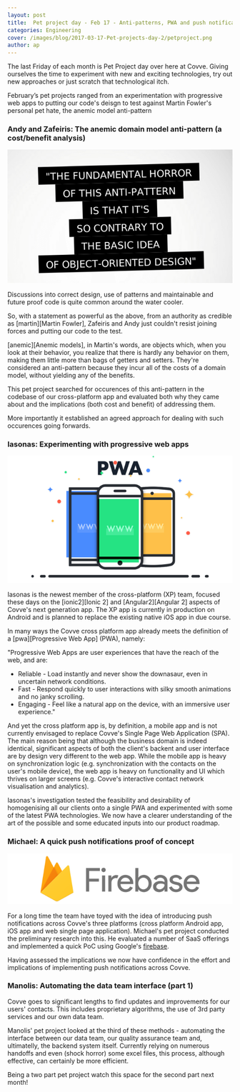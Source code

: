 ```yaml
---
layout: post
title:  Pet project day - Feb 17 - Anti-patterns, PWA and push notifications
categories: Engineering
cover: /images/blog/2017-03-17-Pet-projects-day-2/petproject.png
author: ap
---
```

The last Friday of each month is Pet Project day over here at Covve. Giving ourselves the time to experiment with new and exciting technologies, try out new approaches or just scratch that technological itch.

February’s pet projects ranged from an experimentation with progressive web apps to putting our code's deisgn to test against Martin Fowler's personal pet hate, the anemic model anti-pattern
<!--more-->

### Andy and Zafeiris: The anemic domain model anti-pattern (a cost/benefit analysis)

![AnemicModel](/images/blog/2017-03-17-Pet-projects-day-2/anemicmodel.png)

Discussions into correct design, use of patterns and maintainable and future proof code is quite common around the water cooler. 

So, with a statement as powerful as the above, from an authority as credible as [martin][Martin Fowler], Zafeiris and Andy just couldn't resist joining forces and putting our code to the test.

[anemic][Anemic models], in Martin's words, are objects which, when you look at their behavior, you realize that there is hardly any behavior on them, making them little more than bags of getters and setters. They're considered an anti-pattern because they incur all of the costs of a domain model, without yielding any of the benefits.

This pet project searched for occurences of this anti-pattern in the codebase of our cross-platform app and evaluated both why they came about and the implications (both cost and benefit) of addressing them.

More importantly it established an agreed approach for dealing with such occurences going forwards.

### Iasonas: Experimenting with progressive web apps

![pwa](/images/blog/2017-03-17-Pet-projects-day-2/pwa.png)

Iasonas is the newest member of the cross-platform (XP) team, focused these days on the [ionic2][Ionic 2] and [Angular2][Angular 2] aspects of Covve's next generation app. The XP app is currently in production on Android and is planned to replace the existing native iOS app in due course.

In many ways the Covve cross platform app already meets the definition of a [pwa][Progressive Web App] (PWA), namely:

"Progressive Web Apps are user experiences that have the reach of the web, and are:
- Reliable - Load instantly and never show the downasaur, even in uncertain network conditions.
- Fast - Respond quickly to user interactions with silky smooth animations and no janky scrolling.
- Engaging - Feel like a natural app on the device, with an immersive user experience."

And yet the cross platform app is, by definition, a mobile app and is not currently envisaged to replace Covve's Single Page Web Application (SPA). The main reason being that although the business domain is indeed identical, significant aspects of both the client's backent and user interface are by design very different to the web app. While the mobile app is heavy on synchronization logic (e.g. synchronization with the contacts on the user's mobile device), the web app is heavy on functionality and UI which thrives on larger screens (e.g. Covve's interactive contact network visualisation and analytics).

Iasonas's investigation tested the feasibility and desirability of homogenising all our clients onto a single PWA and experimented with some of the latest PWA technologies. We now have a clearer understanding of the art of the possible and some educated inputs into our product roadmap.

### Michael: A quick push notifications proof of concept
![firebase](/images/blog/2017-03-17-Pet-projects-day-2/firebase.png)

For a long time the team have toyed with the idea of introducing push notifications across Covve's three platforms (cross platform Android app, iOS app and web single page application). Michael's pet project conducted the preliminary research into this. He evaluated a number of SaaS offerings and implemented a quick PoC using Google's [firebase][Firebase].

Having assessed the implications we now have confidence in the effort and implications of implementing push notifications across Covve.

### Manolis: Automating the data team interface (part 1)

Covve goes to significant lengths to find updates and improvements for our users' contacts. This includes proprietary algorithms, the use of 3rd party services and our own data team.

Manolis' pet project looked at the third of these methods - automating the interface between our data team, our quality assurance team and, ultimatelly, the backend system itself. Currently relying on numerous handoffs and even (shock horror) some excel files, this process, although effective, can certainly be more efficient.

Being a two part pet project watch this space for the second part next month!

[martin]: https://martinfowler.com/
[anemic]: https://martinfowler.com/bliki/AnemicDomainModel.html
[ionic2]: http://ionic.io/2
[angular2]: https://angular.io/
[pwa]: https://developers.google.com/web/progressive-web-apps/
[firebase]: https://firebase.google.com/